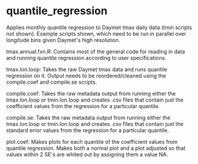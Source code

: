 # quantile_regression
Applies monthly quantile regression to Daymet tmax daily data (tmin scripts not shown). Example scripts shown, which need to be run in parallel over longitude bins given Daymet's high resolution.

tmax.annual.fxn.R: Contains most of the general code for reading in data and running quantile regression according to user specifications.

tmax.lon.loop: Takes the raw Daymet tmax data and runs quantile regression on it. Output
needs to be reordered/cleaned using the compile.coef and compile.se scripts.

compile.coef: Takes the raw metadata output from running either the tmax.lon.loop or 
tmin.lon.loop and creates .csv files that contain just the coefficient values from the 
regression for a particular quantile. 

compile.se: Takes the raw metadata output from running either the tmax.lon.loop or 
tmin.lon.loop and creates .csv files that contain just the standard error values from the 
regression for a particular quantile. 

plot.coef: Makes plots for each quantile of the coefficient values from quantile 
regression. Makes both a normal plot and a plot adjusted so that values within 2 SE's
are whited out by assigning them a value NA.
